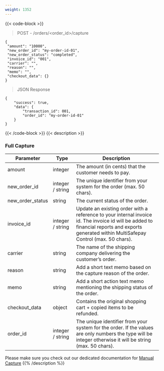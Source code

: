 ```yaml
---
weight: 1352
---
```

{{< code-block >}}

>POST - /orders/<order_id>/capture

```shell
{
 "amount": "10000",
 "new_order_id": "my-order-id-01",
 "new_order_status": "completed",
 "invoice_id": "001",
 "carrier": "",
 "reason": "",
 "memo": "",
 "checkout_data": {}
}
```
> JSON Response


```shell
{
    "success": true,
    "data": {
        "transaction_id": 001,
        "order_id": "my-order-id-01"
    }
}
```
{{< /code-block >}}
{{< description >}}
### Full Capture
| Parameter                      | Type      | Description |
|--------------------------------|-----------|-----------------------------------------------------------------------------------------|
| amount | integer |   The amount (in cents) that the customer needs to pay.| 
| new_order_id                           | integer / string  | The unique identifier from your system for the order (max. 50 chars).     |
| new_order_status                           | string    | The current status of the order.       |
| invoice_id                           | integer / string | Update an existing order with a reference to your internal invoice id. The invoice id will be added to financial reports and exports generated within MultiSafepay Control (max. 50 chars).       |
| carrier                           | string    | The name of the shipping company delivering the customer’s order.|
| reason                           | string    | Add a short text memo based on the capture reason of the order.       |
| memo                           | string    | Add a short action text memo mentioning the shipping status of the order.      |
| checkout_data	 |   object	 |   Contains the original shopping cart + copied items to be refunded. |
| order_id	| integer / string	|    The unique identifier from your system for the order. If the values are only numbers the type will be integer otherwise it will be string (max. 50 chars).

Please make sure you check out our dedicated documentation for [Manual Capture](/tools/manual-capture/)
{{% /description %}}